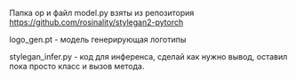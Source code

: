 Папка op и файл model.py взяты из репозитория https://github.com/rosinality/stylegan2-pytorch

logo_gen.pt - модель генерирующая логотипы

stylegan_infer.py - код для инференса, сделай как нужно вывод, оставил пока просто класс и вызов метода.